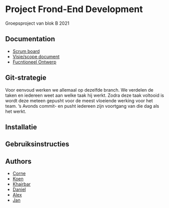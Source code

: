 
# Project Frond-End Development

Groepsproject van blok B 2021



## Documentation

* [Scrum board](https://github.com/HU-SD-V2PRFED-studenten-2122/prfed-2122-v2b-groep-1/projects) 
* [Visie/scope document](https://github.com/HU-SD-V2PRFED-studenten-2122/prfed-2122-v2b-groep-1/wiki) 
* [Fucntioneel Ontwerp](https://github.com/HU-SD-V2PRFED-studenten-2122/prfed-2122-v2b-groep-1/tree/main/docs) 



## Git-strategie


Voor eenvoud werken we allemaal op dezelfde branch. 
We verdelen de taken en iedereen weet aan welke taak hij werkt. 
Zodra deze taak voltooid is wordt deze meteen gepusht voor de meest 
vloeiende werking voor het team. ’s Avonds commit- en pusht iedereen zijn 
voortgang van die dag als het werkt.
## Installatie
 
  
## Gebruiksinstructies
## Authors

- [Corne](https://github.com/cornevanbarneveld)
- [Koen](https://github.com/koen1508)
- [Khairbar](https://github.com/Khaibar-coder34)
- [Daniel](https://github.com/DanielDmln)
- [Alex](https://github.com/eenjesta)
- [Jan](https://github.com/eenjesta)





